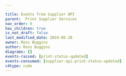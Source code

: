 ```yaml
---

title: Events from Supplier API
parent:  Print Supplier Services
nav_order: 9
has_children: true
is_not_draft: false
last_modified_date: 2024-05-28
owner: Ross Buggins
author: Ross Buggins
diagrams: []
events-raised: [print-status-updated]
events-consumed: [supplier-api-print-status-updated]
c4type: code
---
```

